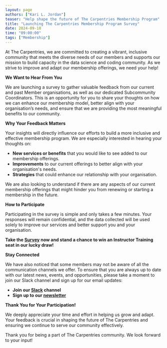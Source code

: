 ```yaml
---
layout: page
authors: ["Kari L. Jordan"]
teaser: "Help shape the future of The Carpentries Membership Program"
title: "Launching The Carpentries Membership Program Survey"
date: 2024-09-10
time: "09:00:00"
tags: ["Membership"]
---
```


At The Carpentries, we are committed to creating a vibrant, inclusive community that meets the diverse needs of our members and supports our mission to build capacity in the data science and coding community. As we strive to improve and adapt our membership offerings, we need your help!

**We Want to Hear From You**

We are launching a survey to gather valuable feedback from our current and past Member organisations, as well as our dedicated Subcommunity Coordinators. This is an opportunity for you to share your thoughts on how we can enhance our membership model, better align with your organisation’s needs, and ensure that we are providing the most meaningful benefits to our community.

**Why Your Feedback Matters**

Your insights will directly influence our efforts to build a more inclusive and effective membership program. We are especially interested in hearing your thoughts on:

- **New services or benefits** that you would like to see added to our membership offerings.
- **Improvements** to our current offerings to better align with your organisation's needs.
- **Strategies** that could enhance our relationship with your organisation.

We are also looking to understand if there are any aspects of our current membership offerings that might hinder you from renewing or starting a membership in the future.

**How to Participate**

Participating in the survey is simple and only takes a few minutes. Your responses will remain confidential, and the data collected will be used solely to improve our services and better support you and your organisation.

**Take the [Survey](https://carpentries.typeform.com/to/cSkqdrOL) now and stand a chance to win an Instructor Training seat in our lucky draw!**

**Stay Connected**

We have also noticed that some members may not be aware of all the communication channels we offer. To ensure that you are always up to date with our latest news, events, and opportunities, please take a moment to join our Slack channel and sign up for our email updates:

- **Join our [Slack](https://slack-invite.carpentries.org/) channel**
- **Sign up to our [newsletter](https://carpentries.org/newsletter/)**

**Thank You for Your Participation!**

We deeply appreciate your time and effort in helping us grow and adapt. Your feedback is crucial in shaping the future of The Carpentries and ensuring we continue to serve our community effectively.

Thank you for being a part of The Carpentries community. We look forward to your input!
